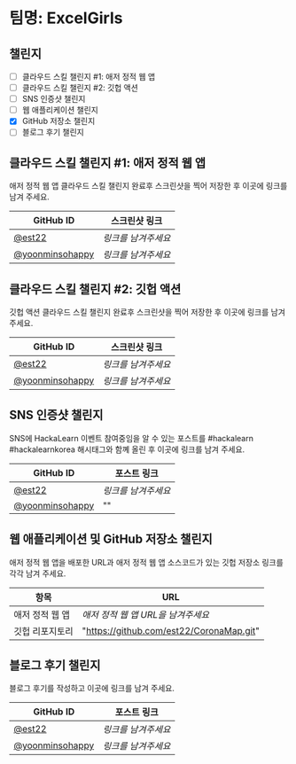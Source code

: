 # 팀명: ExcelGirls

## 챌린지

- [ ] 클라우드 스킬 챌린지 #1: 애저 정적 웹 앱
- [ ] 클라우드 스킬 챌린지 #2: 깃헙 액션
- [ ] SNS 인증샷 챌린지
- [ ] 웹 애플리케이션 챌린지
- [x] GitHub 저장소 챌린지
- [ ] 블로그 후기 챌린지

## 클라우드 스킬 챌린지 #1: 애저 정적 웹 앱

애저 정적 웹 앱 클라우드 스킬 챌린지 완료후 스크린샷을 찍어 저장한 후 이곳에 링크를 남겨 주세요.

| GitHub ID                                            | 스크린샷 링크       |
| ---------------------------------------------------- | ------------------- |
| [@est22](https://github.com/est22)                   | _링크를 남겨주세요_ |
| [@yoonminsohappy](https://github.com/yoonminsohappy) | _링크를 남겨주세요_ |

## 클라우드 스킬 챌린지 #2: 깃헙 액션

깃헙 액션 클라우드 스킬 챌린지 완료후 스크린샷을 찍어 저장한 후 이곳에 링크를 남겨 주세요.

| GitHub ID                                            | 스크린샷 링크       |
| ---------------------------------------------------- | ------------------- |
| [@est22](https://github.com/est22)                   | _링크를 남겨주세요_ |
| [@yoonminsohappy](https://github.com/yoonminsohappy) | _링크를 남겨주세요_ |

## SNS 인증샷 챌린지

SNS에 HackaLearn 이벤트 참여중임을 알 수 있는 포스트를 #hackalearn #hackalearnkorea 해시태그와 함꼐 올린 후 이곳에 링크를 남겨 주세요.

| GitHub ID                                            | 포스트 링크         |
| ---------------------------------------------------- | ------------------- |
| [@est22](https://github.com/est22)                   | _링크를 남겨주세요_ |
| [@yoonminsohappy](https://github.com/yoonminsohappy) | ""                  |

## 웹 애플리케이션 및 GitHub 저장소 챌린지

애저 정적 웹 앱을 배포한 URL과 애저 정적 웹 앱 소스코드가 있는 깃헙 저장소 링크를 각각 남겨 주세요.

| 항목            | URL                                      |
| --------------- | ---------------------------------------- |
| 애저 정적 웹 앱 | _애저 정적 웹 앱 URL을 남겨주세요_       |
| 깃헙 리포지토리 | "https://github.com/est22/CoronaMap.git" |

## 블로그 후기 챌린지

블로그 후기를 작성하고 이곳에 링크를 남겨 주세요.

| GitHub ID                                            | 포스트 링크         |
| ---------------------------------------------------- | ------------------- |
| [@est22](https://github.com/est22)                   | _링크를 남겨주세요_ |
| [@yoonminsohappy](https://github.com/yoonminsohappy) | _링크를 남겨주세요_ |
